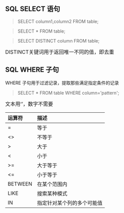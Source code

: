 ## SQL SELECT 语句

> SELECT column1,column2 FROM table;

> SELECT * FROM table;

> SELECT DISTINCT column FROM table;  

<font size=3> DISTINCT关键词用于返回唯一不同的值，即去重 </font>

## SQL WHERE 子句
WHERE 子句用于过滤记录，提取那些满足指定条件的记录

> SELECT * FROM table WHERE column='pattern';  

<font size=3>文本用‘’，数字不需要</font>  

|  运算符   | 描述  |
|  :----  | :----  |
|=	|等于|
|<>	|不等于|
|>	|大于|
|<	|小于|
|>=	|大于等于|
|<=	|小于等于|
|BETWEEN	|在某个范围内|
|LIKE	|搜索某种模式|
|IN	|指定针对某个列的多个可能值|
